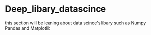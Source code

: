 # Deep_libary_datascince
this section will be leaning about data scince's libary such as Numpy Pandas and Matplotlib
